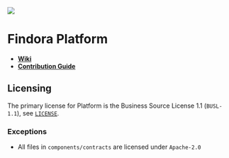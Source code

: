 ![](https://tokei.rs/b1/github/FindoraNetwork/platform)

# Findora Platform

- [**Wiki**](https://wiki.findora.org/)
- [**Contribution Guide**](docs/contribution_guide.md)

## Licensing

The primary license for Platform is the Business Source License 1.1 (`BUSL-1.1`), see [`LICENSE`](./LICENSE).

### Exceptions

- All files in `components/contracts` are licensed under `Apache-2.0`
